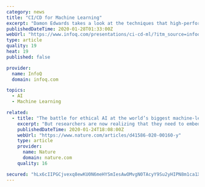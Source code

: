 ```yaml
---
category: news
title: "CI/CD for Machine Learning"
excerpt: "Damon Edwards takes a look at the techniques that high-performing operations organizations are using to finally transform how they identify, mobilize, and respond to incidents."
publishedDateTime: 2020-01-28T01:33:00Z
webUrl: "https://www.infoq.com/presentations/ci-cd-ml/?itm_source=infoq&itm_medium=videos_homepage&itm_campaign=videos_row1"
type: article
quality: 19
heat: 19
published: false

provider:
  name: InfoQ
  domain: infoq.com

topics:
  - AI
  - Machine Learning

related:
  - title: "The battle for ethical AI at the world’s biggest machine-learning conference"
    excerpt: "But researchers are now realizing that they need to embed ethics into the formulation of their research and understand the potential harms of algorithmic injustice, says Meredith Whittaker, an AI ..."
    publishedDateTime: 2020-01-24T18:08:00Z
    webUrl: "https://www.nature.com/articles/d41586-020-00160-y"
    type: article
    provider:
      name: Nature
      domain: nature.com
    quality: 16

secured: "hLx6cIIPGCjvexq8ewKU0N6meHYSmIesAwOMvgN0TAcyY9Su2yHIPN8m1ca1XpljihSs54F997dV/LTM1bZtlB7uREYq8ibB2Ez2SvbMD6M8PJZDcOuhYJvMq5ia7VlzpyZEapCp+jhzfDtgzdIf+XgMHTyOnv5DFhli3GYTtPzehodiUTd3iYRAXW7w3WgUi1vME6Ys+xsYjm4HxtkCsSNnsVtIu2aU/FEZbmF88FdUboaBu47PJ5dTPMPVVYy4gMxJOAbwaLqZe53G2Tvvwya5Bxrlp/WPOmEz/IYRblrHxDvAoZpJODKPCKKqyD6vZyJqCL7Og1t+C8sJqnUfc/q2tC9Ju84kjOv8ab3u53tucleYRYSr7nBcvHtH5hQIKLwEmUUgEL/1KIowFgMY0gkuHi/BCLbYBTExQ4F+mLFPERj/K4uigHFbIxQQpY2EKaH5qFV2+YL7BKzX2aXJrf6wTmI1sfsMrr3HNsj2n1E=;bfBy+dveSaeWAWakRKXuZQ=="
---
```


